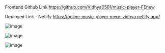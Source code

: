 Frontend 
  Github Link
  https://github.com/Vidhya0501/music-player-FEnew
  
  Deployed Link - Netlify
  https://online-music-player-mern-vidhya.netlify.app/
  

  ![image](https://github.com/Vidhya0501/music-player-BEnew/assets/136892823/d852b16f-722c-43f5-bc36-ca219ff1612b)

  ![image](https://github.com/Vidhya0501/music-player-BEnew/assets/136892823/4cadf278-e2c5-4101-a864-6ef86bf36dcb)

![image](https://github.com/Vidhya0501/music-player-BEnew/assets/136892823/0e7f8451-76bf-4e3f-8b80-1eef8578bf5e)

